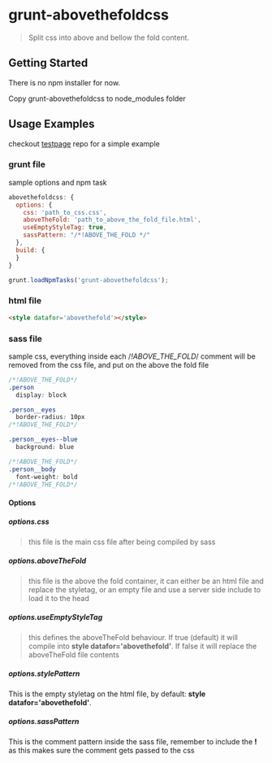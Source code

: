 # grunt-abovethefoldcss

> Split css into above and bellow the fold content.



## Getting Started
There is no npm installer for now.

Copy grunt-abovethefoldcss to node_modules folder


## Usage Examples

checkout [testpage](https://github.com/ricardomccerqueira/abovethefoldcss/blob/testpage) repo for a simple example

### grunt file
sample options and npm task

```js
abovethefoldcss: {
  options: {
    css: 'path_to_css.css',
    aboveTheFold: 'path_to_above_the_fold_file.html',
    useEmptyStyleTag: true,
    sassPattern: "/*!ABOVE_THE_FOLD */"
  },
  build: {
  }
}
```
```js
grunt.loadNpmTasks('grunt-abovethefoldcss');
```

### html file
```html
<style datafor='abovethefold'></style>
```

### sass file
sample css, everything inside each /*!ABOVE_THE_FOLD*/ comment will be removed from the css file, and put on the above the fold file
```css
/*!ABOVE_THE_FOLD*/
.person
  display: block

.person__eyes
  border-radius: 10px
/*!ABOVE_THE_FOLD*/

.person__eyes--blue
  background: blue

/*!ABOVE_THE_FOLD*/
.person__body
  font-weight: bold
/*!ABOVE_THE_FOLD*/
```

#### Options
 
##### options.css
>this file is the main css file after being compiled by sass

##### options.aboveTheFold
>this file is the above the fold container, it can either be an html file and replace the styletag, or an empty file and use a server side include to load it to the head

##### options.useEmptyStyleTag
>this defines the aboveTheFold behaviour.
>If true (default) it will compile into **style datafor='abovethefold'**. 
>If false it will replace the aboveTheFold file contents

##### options.stylePattern
This is the empty styletag on the html file, by default: **style datafor='abovethefold'**. 

##### options.sassPattern
This is the comment pattern inside the sass file, remember to include the **!** as this makes sure the comment gets passed to the css

